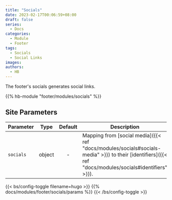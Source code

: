 ```yaml
---
title: "Socials"
date: 2023-02-17T00:06:59+08:00
draft: false
series:
  - Docs
categories:
  - Module
  - Footer
tags:
  - Socials
  - Social Links
images:
authors:
  - HB
---
```


The footer's socials generates social links.

<!--more-->

{{% hb-module "footer/modules/socials" %}}

## Site Parameters

| Parameter |  Type  | Default | Description                                     |
| --------- | :----: | :-----: | ----------------------------------------------- |
| `socials` | object |    -    | Mapping from [social media]({{< ref "docs/modules/socials#socials-media" >}}) to their [identifiers]({{< ref "docs/modules/socials#identifiers" >}}). |

{{< bs/config-toggle filename=hugo >}}
{{% docs/modules/footer/socials/params %}}
{{< /bs/config-toggle >}}
